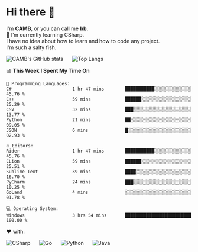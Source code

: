 # Hi there 👋
<!--
**CAMB-dev/CAMB-dev** is a ✨ _special_ ✨ repository because its `README.md` (this file) appears on your GitHub profile.

Here are some ideas to get you started:

- 🔭 I’m currently working on ...
- 🌱 I’m currently learning ...
- 👯 I’m looking to collaborate on ...
- 🤔 I’m looking for help with ...
- 💬 Ask me about ...
- 📫 How to reach me: ...
- 😄 Pronouns: ...
- ⚡ Fun fact: ...
-->
 I'm **CAMB**, or you can call me **bb**.  
 🌱 I’m currently learning CSharp.  
 I have no idea about how to learn and how to code any project.  
 I'm such a salty fish.
 
 
![CAMB's GitHub stats](https://github-readme-stats.vercel.app/api?username=CAMB-dev&show_icons=true&theme=tokyonight)
&nbsp;&nbsp;&nbsp;&nbsp;
![Top Langs](https://github-readme-stats.vercel.app/api/top-langs/?username=CAMB-dev&langs_count=5&theme=tokyonight)


<!--START_SECTION:waka-->
📊 **This Week I Spent My Time On** 

```text
💬 Programming Languages: 
C#                       1 hr 47 mins        ███████████░░░░░░░░░░░░░░   45.76 % 
C++                      59 mins             ██████░░░░░░░░░░░░░░░░░░░   25.29 % 
CSV                      32 mins             ███░░░░░░░░░░░░░░░░░░░░░░   13.77 % 
Python                   21 mins             ██░░░░░░░░░░░░░░░░░░░░░░░   09.05 % 
JSON                     6 mins              █░░░░░░░░░░░░░░░░░░░░░░░░   02.93 % 

🔥 Editors: 
Rider                    1 hr 47 mins        ███████████░░░░░░░░░░░░░░   45.76 % 
CLion                    59 mins             ██████░░░░░░░░░░░░░░░░░░░   25.51 % 
Sublime Text             39 mins             ████░░░░░░░░░░░░░░░░░░░░░   16.70 % 
PyCharm                  24 mins             ███░░░░░░░░░░░░░░░░░░░░░░   10.25 % 
GoLand                   4 mins              ░░░░░░░░░░░░░░░░░░░░░░░░░   01.78 % 

💻 Operating System: 
Windows                  3 hrs 54 mins       █████████████████████████   100.00 % 
```


<!--END_SECTION:waka-->


❤ with:

![CSharp](https://img.shields.io/badge/CSharp-%23512BD4?style=for-the-badge&logo=.net)
&nbsp;&nbsp;&nbsp;&nbsp;
![Go](https://img.shields.io/badge/Go-000000?style=for-the-badge&logo=go)
&nbsp;&nbsp;&nbsp;&nbsp;
![Python](https://img.shields.io/badge/Python-000000?style=for-the-badge&logo=python)
&nbsp;&nbsp;&nbsp;&nbsp;
![Java](https://img.shields.io/badge/Java-964B00?style=for-the-badge&logo=openjdk)
